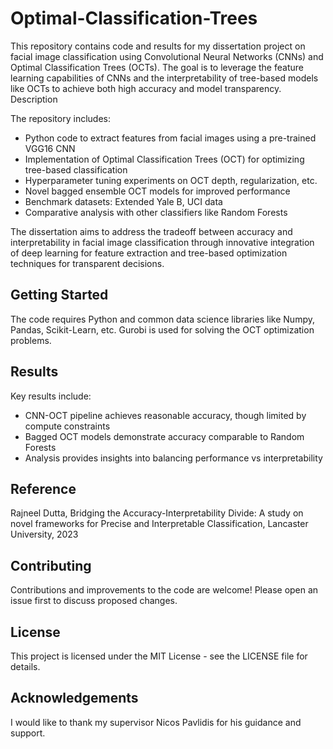 # Optimal-Classification-Trees

This repository contains code and results for my dissertation project on facial image classification using Convolutional Neural Networks (CNNs) and Optimal Classification Trees (OCTs). The goal is to leverage the feature learning capabilities of CNNs and the interpretability of tree-based models like OCTs to achieve both high accuracy and model transparency.
Description

The repository includes:

- Python code to extract features from facial images using a pre-trained VGG16 CNN
- Implementation of Optimal Classification Trees (OCT) for optimizing tree-based classification
- Hyperparameter tuning experiments on OCT depth, regularization, etc.
- Novel bagged ensemble OCT models for improved performance
- Benchmark datasets: Extended Yale B, UCI data
- Comparative analysis with other classifiers like Random Forests

The dissertation aims to address the tradeoff between accuracy and interpretability in facial image classification through innovative integration of deep learning for feature extraction and tree-based optimization techniques for transparent decisions.

## Getting Started

The code requires Python and common data science libraries like Numpy, Pandas, Scikit-Learn, etc. Gurobi is used for solving the OCT optimization problems.

## Results

Key results include:

- CNN-OCT pipeline achieves reasonable accuracy, though limited by compute constraints
- Bagged OCT models demonstrate accuracy comparable to Random Forests
- Analysis provides insights into balancing performance vs interpretability

## Reference

Rajneel Dutta, Bridging the Accuracy-Interpretability Divide: A study on novel frameworks for Precise and Interpretable Classification, Lancaster University, 2023

## Contributing

Contributions and improvements to the code are welcome! Please open an issue first to discuss proposed changes.

## License

This project is licensed under the MIT License - see the LICENSE file for details.

## Acknowledgements

I would like to thank my supervisor Nicos Pavlidis for his guidance and support.

 
